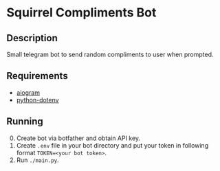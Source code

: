 # Squirrel Compliments Bot

## Description
Small telegram bot to send random compliments to user when prompted.

## Requirements
* [aiogram](https://aiogram.dev/)
* [python-dotenv](https://pypi.org/project/python-dotenv)

## Running
0. Create bot via botfather and obtain API key.
1. Create `.env` file in your bot directory and put your token in following format `TOKEN=<your bot token>`.
2. Run `./main.py`.
